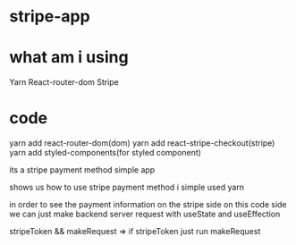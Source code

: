 # stripe-app

# what am i using
Yarn
React-router-dom
Stripe

# code 

yarn add react-router-dom(dom)
yarn add react-stripe-checkout(stripe)
yarn add styled-components(for styled component)





its a stripe payment method simple app

shows us how to use stripe payment method
i simple used yarn

in order to see the payment information on the stripe side on this code side we can just make backend server request with useState and useEffection

stripeToken && makeRequest => if stripeToken just run makeRequest 






